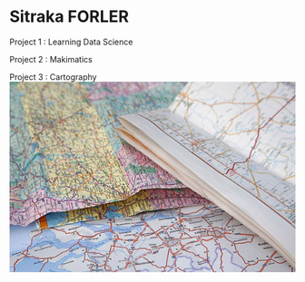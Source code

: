 # Sitraka FORLER

Project 1 : Learning Data Science 

Project 2 :  Makimatics

Project 3 : Cartography
![Cartography](https://github.com/Sitraka17/Sitraka17.github.io/blob/main/image/maps.jpg)




